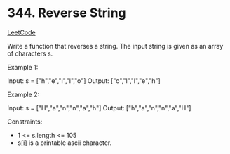 # 344. Reverse String

[LeetCode](https://leetcode.com/problems/reverse-string/)

Write a function that reverses a string. The input string is given as an array of characters s.



Example 1:

Input: s = ["h","e","l","l","o"]
Output: ["o","l","l","e","h"]

Example 2:

Input: s = ["H","a","n","n","a","h"]
Output: ["h","a","n","n","a","H"]



Constraints:

* 1 <= s.length <= 105
* s[i] is a printable ascii character.
